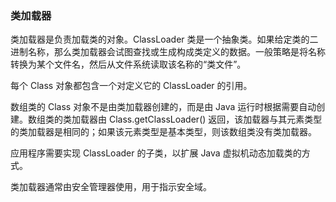 ### 类加载器

类加载器是负责加载类的对象。ClassLoader 类是一个抽象类。如果给定类的二进制名称，那么类加载器会试图查找或生成构成类定义的数据。一般策略是将名称转换为某个文件名，然后从文件系统读取该名称的“类文件”。

每个 Class 对象都包含一个对定义它的 ClassLoader 的引用。

数组类的 Class 对象不是由类加载器创建的，而是由 Java 运行时根据需要自动创建。数组类的类加载器由 Class.getClassLoader() 返回，该加载器与其元素类型的类加载器是相同的；如果该元素类型是基本类型，则该数组类没有类加载器。

应用程序需要实现 ClassLoader 的子类，以扩展 Java 虚拟机动态加载类的方式。

类加载器通常由安全管理器使用，用于指示安全域。
